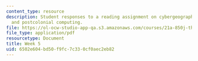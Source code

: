 ```yaml
---
content_type: resource
description: Student responses to a reading assignment on cybergeographies, cyberpolitics,
  and postcolonial computing.
file: https://ol-ocw-studio-app-qa.s3.amazonaws.com/courses/21a-850j-the-anthropology-of-cybercultures-spring-2009/6502e604bd50f9fc7c330cf0aec2eb82_MIT21A_850Js09_week5.pdf
file_type: application/pdf
resourcetype: Document
title: Week 5
uid: 6502e604-bd50-f9fc-7c33-0cf0aec2eb82
---
```

